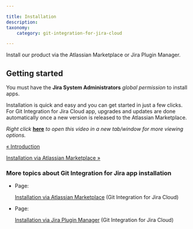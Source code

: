 ```yaml
---

title: Installation
description:
taxonomy:
    category: git-integration-for-jira-cloud

---
```

Install our product via the Atlassian Marketplace or Jira Plugin Manager.

## Getting started

You must have the **Jira System Administrators** _global permission_ to install apps.

Installation is quick and easy and you can get started in just a few clicks. For Git Integration for Jira Cloud app, upgrades and updates are done automatically once a new version is released to the Atlassian Marketplace.

_Right click_ [**here**](https://bigbrassband.wistia.com/medias/m9u64t1a3h) _to open this video in a new tab/window for more viewing options._

[« Introduction](/wiki/spaces/GITCLOUD/pages/1923022977/Introduction)

[Installation via Atlassian Marketplace »](/wiki/spaces/GITCLOUD/pages/1923023030/Installation+via+Atlassian+Marketplace)

### More topics about Git Integration for Jira app installation

*   Page:

    [Installation via Atlassian Marketplace](/wiki/spaces/GITCLOUD/pages/1923023030/Installation+via+Atlassian+Marketplace) (Git Integration for Jira Cloud)

*   Page:

    [Installation via Jira Plugin Manager](/wiki/spaces/GITCLOUD/pages/1923023056/Installation+via+Jira+Plugin+Manager) (Git Integration for Jira Cloud)